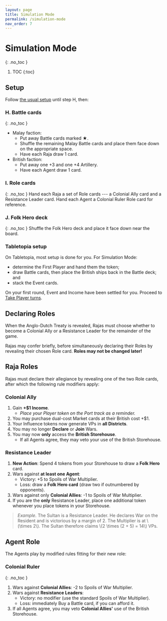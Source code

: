 ```yaml
---
layout: page
title: Simulation Mode
permalink: /simulation-mode
nav_order: 7
---
```


# Simulation Mode
{: .no_toc }

1. TOC
{:toc}

## Setup
Follow [the usual setup](setup) until step H, then:

### H. Battle cards
{: .no_toc }

- Malay faction:
    - Put away Battle cards marked &#9733;.
    - Shuffle the remaining Malay Battle cards and place them face down on the appropriate space.
    - Have each Raja draw 1 card.
- British faction:
    - Put away one +3 and one +4 Artillery.
    - Have each Agent draw 1 card.

### I. Role cards
{: .no_toc }
Hand each Raja a set of Role cards --- a Colonial Ally card and a Resistance Leader card. Hand each Agent a Colonial Ruler Role card for reference.

### J. Folk Hero deck
{: .no_toc }
Shuffle the Folk Hero deck and place it face down near the board.

### Tabletopia setup
On Tabletopia, most setup is done for you. For Simulation Mode:
- determine the First Player and hand them the token;
- draw Battle cards, then place the British ships back in the Battle deck; and
- stack the Event cards.

On your first round, Event and Income have been settled for you. Proceed to [Take Player turns](sequence-of-play#3-take-player-turns).

## Declaring Roles
When the Anglo-Dutch Treaty is revealed, Rajas must choose whether to become a Colonial Ally or a Resistance Leader for the remainder of the game.

Rajas may confer briefly, before simultaneously declaring their Roles by revealing their chosen Role card. **Roles may not be changed later!**

## Raja Roles
Rajas must declare their allegiance by revealing one of the two Role cards, after which the following rule modifiers apply:

### Colonial Ally
1. Gain **+$1 Income**.
    - *Place your Player token on the Port track as a reminder.*
2. You may purchase dual-cost Market cards at their British cost +$1.
3. Your Influence tokens now generate VPs in **all Districts**.
4. You may no longer **Declare** or **Join** Wars.
5. You may now **only** access the **British Storehouse**.
    - If all Agents agree, they may veto your use of the British Storehouse.

### Resistance Leader
1. **New Action**: Spend 4 tokens from your Storehouse to draw a **Folk Hero** card.
2. Wars against **at least one Agent**:
    - Victory: +5 to Spoils of War Multiplier.
    - Loss: draw a **Folk Hero card** (draw two if outnumbered by opponents).
4. Wars against only **Colonial Allies**: -1 to Spoils of War Multiplier.
5. If you are the **only** Resistance Leader, place one additional token whenever you place tokens in your Storehouse.

> *Example.* The Sultan is a Resistance Leader. He declares War on the Resident and is victorious by a margin of 2. The Multiplier is at \\(\times 2\\). The Sultan therefore claims \\(2 \times (2 + 5) = 14\\) VPs.

## Agent Role
The Agents play by modified rules fitting for their new role:

### Colonial Ruler
{: .no_toc }
1. Wars against **Colonial Allies**: -2 to Spoils of War Multiplier.
2. Wars against **Resistance Leaders**:
    - Victory: no modifier (use the standard Spoils of War Multiplier).
    - Loss: immediately Buy a Battle card, if you can afford it.
3. If all Agents agree, you may veto **Colonial Allies'** use of the British Storehouse.